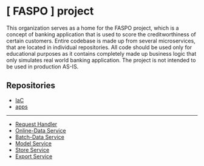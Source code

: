 # [ FASPO ] project

This organization serves as a home for the FASPO project, which is a concept of banking application that is used
to score the creditworthiness of certain customers. Entire codebase is made up from several microservices, that are
located in individual repositories. All code should be used only for educational purposes as it contains completely
made up business logic that only simulates real world banking application. The project is not intended to be used in 
production AS-IS.

## Repositories

* [IaC](https://github.com/scoring-system-poc/faspo-iac)
* [apps](https://github.com/scoring-system-poc/faspo-apps)
---
* [Request Handler](https://github.com/scoring-system-poc/faspo-request-handler)
* [Online-Data Service](https://github.com/scoring-system-poc/faspo-online-data-service)
* [Batch-Data Service](https://github.com/scoring-system-poc/faspo-batch-data-service)
* [Model Service](https://github.com/scoring-system-poc/faspo-model-service)
* [Store Service](https://github.com/scoring-system-poc/faspo-store-service)
* [Export Service](https://github.com/scoring-system-poc/faspo-export-service)


